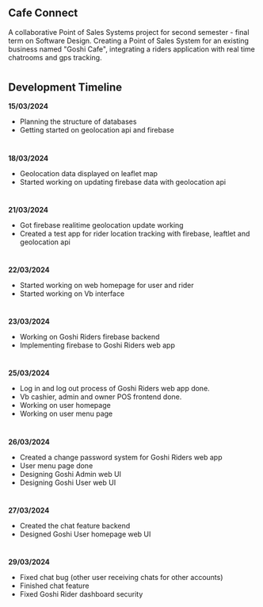 ## Cafe Connect
A collaborative Point of Sales Systems project for second semester - final term on Software Design. Creating a Point of Sales System for an existing business named "Goshi Cafe", integrating a riders application with real time chatrooms and gps tracking.
#
## Development Timeline
**15/03/2024**
- Planning the structure of databases
- Getting started on geolocation api and firebase
#
**18/03/2024**
- Geolocation data displayed on leaflet map
- Started working on updating firebase data with geolocation api
#
**21/03/2024**
- Got firebase realitime geolocation update working
- Created a test app for rider location tracking with firebase, leaftlet and geolocation api
#
**22/03/2024**
- Started working on web homepage for user and rider
- Started working on Vb interface
#
**23/03/2024**
- Working on Goshi Riders firebase backend
- Implementing firebase to Goshi Riders web app
#
**25/03/2024**
- Log in and log out process of Goshi Riders web app done.
- Vb cashier, admin and owner POS frontend done.
- Working on user homepage
- Working on user menu page
#
**26/03/2024**
- Created a change password system for Goshi Riders web app
- User menu page done
- Designing Goshi Admin web UI
- Designing Goshi User web UI
#
**27/03/2024**
- Created the chat feature backend
- Designed Goshi User homepage web UI
#
**29/03/2024**
- Fixed chat bug (other user receiving chats for other accounts)
- Finished chat feature
- Fixed Goshi Rider dashboard security
